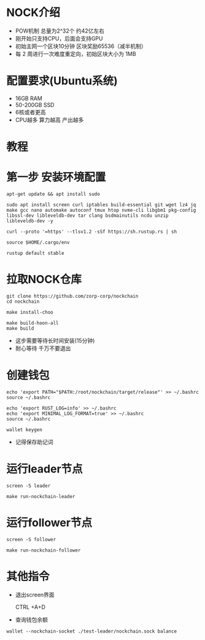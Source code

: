 # NOCK介绍
- POW机制 总量为2^32个 约42亿左右
- 刚开始只支持CPU，后面会支持GPU
- 初始主网一个区块10分钟 区块奖励65536（减半机制）
- 每 2 周进行一次难度重定向，初始区块大小为 1MB

#  配置要求(Ubuntu系统)
- 16GB RAM
- 50-200GB SSD
- 6核或者更高
- CPU越多 算力越高 产出越多

# 教程
# 第一步 安装环境配置
```
apt-get update && apt install sudo
```
```
sudo apt install screen curl iptables build-essential git wget lz4 jq make gcc nano automake autoconf tmux htop nvme-cli libgbm1 pkg-config libssl-dev libleveldb-dev tar clang bsdmainutils ncdu unzip libleveldb-dev -y
```
```
curl --proto '=https' --tlsv1.2 -sSf https://sh.rustup.rs | sh
```
```
source $HOME/.cargo/env
```
```
rustup default stable
```
# 拉取NOCK仓库
```
git clone https://github.com/zorp-corp/nockchain
cd nockchain
```
```
make install-choo
```
```
make build-hoon-all
make build
```
- 这步需要等待长时间安装(15分钟)
- 耐心等待 千万不要退出

# 创建钱包

```
echo 'export PATH="$PATH:/root/nockchain/target/release"' >> ~/.bashrc
source ~/.bashrc
```
```
echo 'export RUST_LOG=info' >> ~/.bashrc
echo 'export MINIMAL_LOG_FORMAT=true' >> ~/.bashrc
source ~/.bashrc
```

```
wallet keygen
```
- 记得保存助记词

# 运行leader节点

```
screen -S leader
```
```
make run-nockchain-leader
```
# 运行follower节点
```
screen -S follower
```
```
make run-nockchain-follower
```

# 其他指令
- 退出screen界面

   CTRL +A+D
- 查询钱包余额

```
wallet --nockchain-socket ./test-leader/nockchain.sock balance
```
